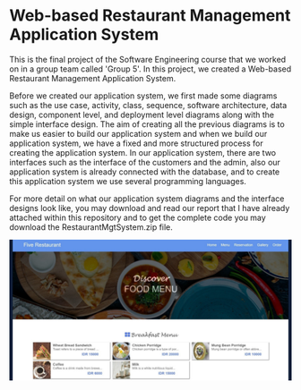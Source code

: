 # Web-based Restaurant Management Application System 
This is the final project of the Software Engineering course that we worked on in a group team called 'Group 5'. In this project, we created a Web-based Restaurant Management Application System. 

Before we created our application system, we first made some diagrams such as the use case, activity, class, sequence, software architecture, data design, component level, and deployment level diagrams along with the simple interface design. The aim of creating all the previous diagrams is to make us easier to build our application system and when we build our application system, we have a fixed and more structured process for creating the application system. In our application system, there are two interfaces such as the interface of the customers and the admin, also our application system is already connected with the database, and to create this application system we use several programming languages.

For more detail on what our application system diagrams and the interface designs look like, you may download and read our report that I have already attached within this repository and to get the complete code you may download the RestaurantMgtSystem.zip file.

![](restaurantsys.png)
